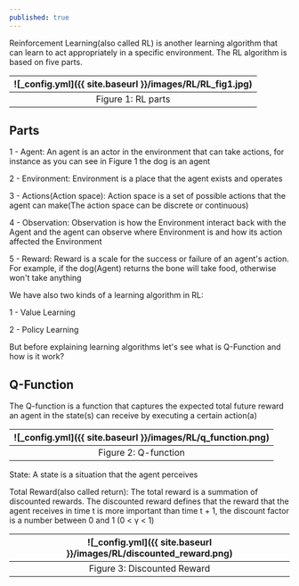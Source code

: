 ```yaml
---
published: true
---
```

Reinforcement Learning(also called RL) is another learning algorithm that can learn to act appropriately in a specific environment. The RL algorithm is based on five parts.

|![_config.yml]({{ site.baseurl }}/images/RL/RL_fig1.jpg)|
|:--:| 
| Figure 1: RL parts|


## Parts

1 - Agent: An agent is an actor in the environment that can take actions, for instance as you can see in Figure 1 the dog is an agent

2 - Environment: Environment is a place that the agent exists and operates

3 - Actions(Action space): Action space is a set of possible actions that the agent can make(The action space can be discrete or continuous)

4 - Observation: Observation is how the Environment interact back with the Agent and the agent can observe where Environment is and how its action affected the Environment

5 - Reward: Reward is a scale for the success or failure of an agent's action. For example, if the dog(Agent) returns the bone will take food,  otherwise won't take anything

We have also two kinds of a learning algorithm in RL:

1 - Value Learning

2 - Policy Learning

But before explaining learning algorithms let's see what is Q-Function and how is it work?

## Q-Function

The Q-function is a function that captures the expected total future reward an agent in the state(s) can receive by executing a certain action(a)

|![_config.yml]({{ site.baseurl }}/images/RL/q_function.png)|
|:--:| 
| Figure 2: Q-function|

State: A state is a situation that the agent perceives

Total Reward(also called return): The total reward is a summation of discounted rewards. The discounted reward defines that the reward that the agent receives in time t is more important than time t + 1, the discount factor is a number between 0 and 1 (0 < γ < 1)

|![_config.yml]({{ site.baseurl }}/images/RL/discounted_reward.png)|
|:--:| 
| Figure 3: Discounted Reward|
